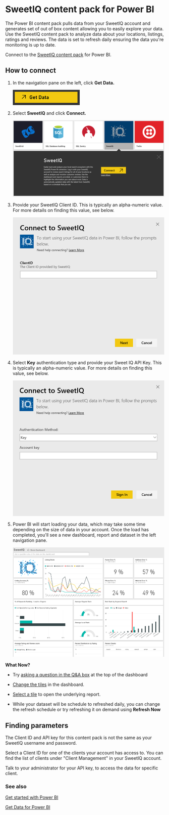 ﻿<properties
   pageTitle="SweetIQ content pack for Power BI"
   description="SweetIQ content pack for Power BI"
   services="powerbi"
   documentationCenter=""
   authors="theresapalmer"
   manager="mblythe"
   backup=""
   editor=""
   tags=""
   qualityFocus="no"
   qualityDate=""/>

<tags
   ms.service="powerbi"
   ms.devlang="NA"
   ms.topic="article"
   ms.tgt_pltfrm="NA"
   ms.workload="powerbi"
   ms.date="05/09/2016"
   ms.author="tpalmer"/>
   
# SweetIQ content pack for Power&nbsp;BI

The Power BI content pack pulls data from your SweetIQ account and generates set of out of box content allowing you to easily explore your data. Use the SweetIQ content pack to analyze data about your locations, listings, ratings and reviews. The data is set to refresh daily ensuring the data you're monitoring is up to date.

Connect to the [SweetIQ content pack](https://app.powerbi.com/groups/me/getdata/services/sweetiq) for Power BI.

## How to connect 

1. In the navigation pane on the left, click **Get Data.**

	![](media/powerbi-content-pack-sweetiq/GetData.png)

2. Select **SweetIQ** and click **Connect.**

	![](media/powerbi-content-pack-sweetiq/Entry.png)

3. Provide your SweetIQ Client ID. This is typically an alpha-numeric value. For more details on finding this value, see below.

	![](media/powerbi-content-pack-sweetiq/Parameter.png)

4. Select **Key** authentication type and provide your Sweet IQ API Key. This is typically an alpha-numeric value. For more details on finding this value, see below.

	![](media/powerbi-content-pack-sweetiq/Credentials.png)

5. Power BI will start loading your data, which may take some time depending on the size of data in your account. Once the load has completed, you'll see a new dashboard, report and dataset in the left navigation pane.

	![](media/powerbi-content-pack-sweetiq/dashboard.png)

**What Now?**

- Try [asking a question in the Q&A box](powerbi-service-q-and-a.md) at the top of the dashboard

- [Change the tiles](powerbi-service-edit-a-tile-in-a-dashboard.md) in the dashboard.

- [Select a tile](powerbi-service-dashboard-tiles.md) to open the underlying report.

- While your dataset will be schedule to refreshed daily, you can change the refresh schedule or try refreshing it on demand using **Refresh Now**


## Finding parameters

The Client ID and API key for this content pack is not the same as your SweetIQ username and password.

Select a Client ID for one of the clients your account has access to. You can find the list of clients under "Client Management" in your SweetIQ account.

Talk to your administrator for your API key, to access the data for specific client.


### See also

[Get started with Power BI](powerbi-service-get-started.md)

[Get Data for Power BI](powerbi-service-get-data.md)
